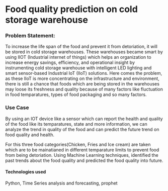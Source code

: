 # Food quality prediction on cold storage warehouse


### Problem Statement:
To increase the life span of the food and prevent it from detoriation, it will be stored in cold storage warehouses. These warehouses became smart by using IIOT (Industrial internet of things) which helps an organization to increase energy savings, efficiency, and operational insight by instrumenting cold storage warehouse with intelligent LED lighting and smart sensor-based Industrial IoT (IIoT) solutions. Here comes the problem, as these IIoT is more concentrating on the infrastructure and environment, there is still a chance that foods which are being stored in the warehouses may loose its freshness and quality because of many factors like fluctuation in food temparatures, types of food packaging and so many factors. 


### Use Case
By using an IOT device like a sensor which can report the health and quality of the food like its temparatures, state and more information, we can analyze the trend in quality of the food and can predict the future trend on food quality and health.

For this three food categories(Chicken, Fries and Ice cream) are taken which are to be mainatianed in different temparature limits to prevent food from being detoriation. Using Machine Learning techniques, identified the past trends about the food quality and predicted the food quality into future.


#### Technologies used
Python, Time Series analysis and forecasting, prophet



